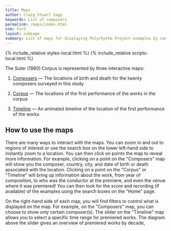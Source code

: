 ```yaml
---
title: Maps
author: Craig Stuart Sapp
keywords: List of composers
permalink: /maps/index.html
vim: ts=3
layout: subpage
summary: List of maps for displaying Polyrhythm Project examples by composer, premier, and composition date.
---
```


{% include_relative styles-local.html %}
{% include_relative scripts-local.html %}


The Suter (1980) Corpus is represented by three interactive maps:

1. <a target="_blank" href="https://maps.polyrhythm.humdrum.org/composers/#4/49.43/10.40">Composers</a> &mdash; The locations of birth and death for the twenty composers surveyed in this study 

2. <a target="_blank" href="https://maps.polyrhythm.humdrum.org/corpus">Corpus</a> &mdash; The locations of the first performance of the works in the corpus

3. <a target="_blank" href="https://maps.polyrhythm.humdrum.org/timeline">Timeline</a> &mdash; An animated timeline of the location of the first performance of the works


## How to use the maps ##

There are many ways to interact with the maps. You can zoom in and
out to regions of interest or use the search box on the lower
left-hand side to instantly zoom to a location. You can then click
on points the map to reveal more information. For example, clicking
on a point on the "Composers" map will show you the composer,
country, city, and date of birth or death associated with the
location. Clicking on a point on the "Corpus" or "Timeline" will
bring up information about the work, from year of composition, to
who was the conductor at the premiere, and even the venue where it
was premiered! You can then look for the score and recording (if
available) of the examples using the search boxes on the "Home"
page.

On the right-hand side of each map, you will find filters to control
what is displayed on the map. For example, on the "Composers" map,
you can choose to show only certain composer(s). The slider on the
"Timeline" map allows you to select a specific time range for
premiered works. The diagram above the slider gives an overview of
premiered works by decade,


<div style="height:100px"></div>


